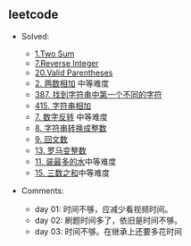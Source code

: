 ## leetcode
- Solved:
  - [1.Two Sum](https://leetcode.com/problems/two-sum/)
  - [7.Reverse Integer](https://leetcode.com/problems/reverse-integer/)
  - [20.Valid Parentheses](https://leetcode.com/problems/valid-parentheses/)
  - [2. 两数相加](https://leetcode-cn.com/problems/add-two-numbers/) 中等难度
  - [387. 找到字符串中第一个不同的字符](https://leetcode-cn.com/problems/first-unique-character-in-a-string/)
  - [415. 字符串相加](https://leetcode-cn.com/problems/add-strings/)
  - [7. 数字反转](https://leetcode-cn.com/problems/reverse-integer/) 中等难度
  - [8. 字符串转换成整数](https://leetcode-cn.com/problems/string-to-integer-atoi/)
  - [9. 回文数](https://leetcode-cn.com/problems/palindrome-number/)
  - [13. 罗马变整数](https://leetcode.com/problems/roman-to-integer/)
  - [11. 装最多的水](https://leetcode.com/problems/container-with-most-water/)中等难度
  - [15. 三数之和](https://leetcode.com/problems/3sum/)中等难度


- Comments:

  - day 01: 时间不够，应减少看视频时间。
  - day 02: 刷题时间多了，依旧是时间不够。
  - day 03: 时间不够。在继承上还要多花时间
